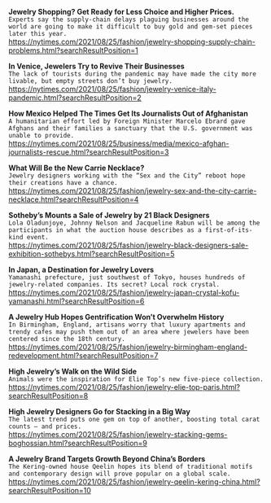 **Jewelry Shopping? Get Ready for Less Choice and Higher Prices.**\
`Experts say the supply-chain delays plaguing businesses around the world are going to make it difficult to buy gold and gem-set pieces later this year.`\
https://nytimes.com/2021/08/25/fashion/jewelry-shopping-supply-chain-problems.html?searchResultPosition=1

**In Venice, Jewelers Try to Revive Their Businesses**\
`The lack of tourists during the pandemic may have made the city more livable, but empty streets don’t buy jewelry.`\
https://nytimes.com/2021/08/25/fashion/jewelry-venice-italy-pandemic.html?searchResultPosition=2

**How Mexico Helped The Times Get Its Journalists Out of Afghanistan**\
`A humanitarian effort led by Foreign Minister Marcelo Ebrard gave Afghans and their families a sanctuary that the U.S. government was unable to provide.`\
https://nytimes.com/2021/08/25/business/media/mexico-afghan-journalists-rescue.html?searchResultPosition=3

**What Will Be the New Carrie Necklace?**\
`Jewelry designers working with the “Sex and the City” reboot hope their creations have a chance.`\
https://nytimes.com/2021/08/25/fashion/jewelry-sex-and-the-city-carrie-necklace.html?searchResultPosition=4

**Sotheby’s Mounts a Sale of Jewelry by 21 Black Designers**\
`Lola Oladunjoye, Johnny Nelson and Jacqueline Rabun will be among the participants in what the auction house describes as a first-of-its-kind event.`\
https://nytimes.com/2021/08/25/fashion/jewelry-black-designers-sale-exhibition-sothebys.html?searchResultPosition=5

**In Japan, a Destination for Jewelry Lovers**\
`Yamanashi prefecture, just southwest of Tokyo, houses hundreds of jewelry-related companies. Its secret? Local rock crystal.`\
https://nytimes.com/2021/08/25/fashion/jewelry-japan-crystal-kofu-yamanashi.html?searchResultPosition=6

**A Jewelry Hub Hopes Gentrification Won’t Overwhelm History**\
`In Birmingham, England, artisans worry that luxury apartments and trendy cafes may push them out of an area where jewelers have been centered since the 18th century.`\
https://nytimes.com/2021/08/25/fashion/jewelry-birmingham-england-redevelopment.html?searchResultPosition=7

**High Jewelry’s Walk on the Wild Side**\
`Animals were the inspiration for Elie Top’s new five-piece collection.`\
https://nytimes.com/2021/08/25/fashion/jewelry-elie-top-paris.html?searchResultPosition=8

**High Jewelry Designers Go for Stacking in a Big Way**\
`The latest trend puts one gem on top of another, boosting total carat counts — and prices.`\
https://nytimes.com/2021/08/25/fashion/jewelry-stacking-gems-boghossian.html?searchResultPosition=9

**A Jewelry Brand Targets Growth Beyond China’s Borders**\
`The Kering-owned house Qeelin hopes its blend of traditional motifs and contemporary design will prove popular on a global scale.`\
https://nytimes.com/2021/08/25/fashion/jewelry-qeelin-kering-china.html?searchResultPosition=10

